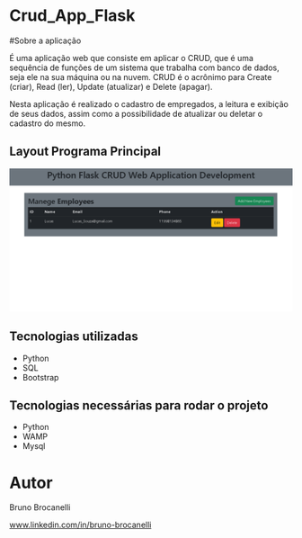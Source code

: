 # Crud_App_Flask

#Sobre a aplicação

É uma aplicação web que consiste em aplicar o CRUD, que é uma sequência de funções de um sistema que trabalha com banco de dados, seja ele na sua máquina ou na nuvem.
CRUD é o acrônimo para Create (criar), Read (ler), Update (atualizar) e Delete (apagar).

Nesta aplicação é realizado o cadastro de empregados, a leitura e exibição de seus dados, assim como a possibilidade de atualizar ou deletar o cadastro do mesmo.

## Layout Programa Principal
![Web 1](https://github.com/DevBruno01/Assets/blob/main/CRUD_1.png)

## Tecnologias utilizadas

- Python
- SQL
- Bootstrap

## Tecnologias necessárias para rodar o projeto

- Python
- WAMP
- Mysql

# Autor

Bruno Brocanelli

www.linkedin.com/in/bruno-brocanelli
